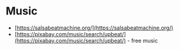 # Music

- [https://salsabeatmachine.org/](https://salsabeatmachine.org/)
- [https://pixabay.com/music/search/upbeat/](https://pixabay.com/music/search/upbeat/) - free music
